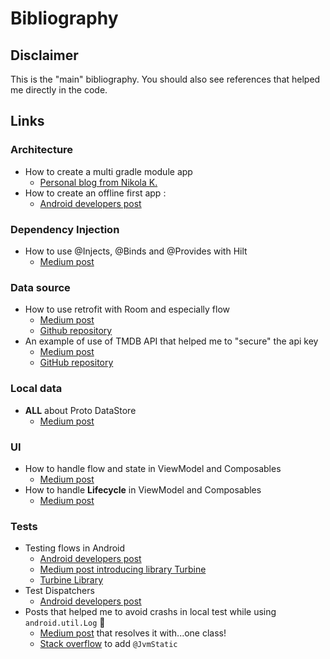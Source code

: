 # Bibliography

## Disclaimer
This is the "main" bibliography. You should also see references that helped me directly in the code. 

## Links

### Architecture
* How to create a multi gradle module app
  * [Personal blog from Nikola K.](https://cinnamon.agency/blog/post/multi_module_apps_with_kotlin_and_dagger)
* How to create an offline first app :
  * [Android developers post](https://developer.android.com/topic/architecture/data-layer/offline-first)

### Dependency Injection
* How to use @Injects, @Binds and @Provides with Hilt
  * [Medium post](https://www.valueof.io/blog/inject-provides-binds-dependencies-dagger-hilt)

### Data source
* How to use retrofit with Room and especially flow
  * [Medium post](https://narendrasinhdodiya.medium.com/android-architecture-mvvm-with-coroutines-retrofit-hilt-kotlin-flow-room-48e67ca3b2c8)
  * [Github repository](https://github.com/devnarendra08/DemoTMDB)
* An example of use of TMDB API that helped me to "secure" the api key
  * [Medium post](https://skydoves.medium.com/android-mvvm-architecture-components-using-the-movie-database-api-8fbab128d7)
  * [GitHub repository](https://github.com/skydoves/TheMovies)

### Local data
* **ALL** about Proto DataStore
  * [Medium post](https://medium.com/androiddevelopers/all-about-proto-datastore-1b1af6cd2879)

### UI
* How to handle flow and state in ViewModel and Composables
  * [Medium post](https://proandroiddev.com/better-handling-states-between-viewmodel-and-composable-7ca14af379cb)
* How to handle **Lifecycle** in ViewModel and Composables
  * [Medium post](https://betterprogramming.pub/jetpack-compose-with-lifecycle-aware-composables-7bd5d6793e0)

### Tests
* Testing flows in Android
  * [Android developers post](https://developer.android.com/kotlin/flow/test)
  * [Medium post introducing library Turbine](https://medium.com/google-developer-experts/unit-testing-kotlin-flow-76ea5f4282c5)
  * [Turbine Library](https://github.com/cashapp/turbine)
* Test Dispatchers
  * [Android developers post](https://developer.android.com/kotlin/coroutines/test#testdispatchers)
* Posts that helped me to avoid crashs in local test while using `android.util.Log` 🤷
  * [Medium post](https://medium.com/@gal_41749/android-unitests-and-log-class-9546b6480006) that resolves it with...one class!
  * [Stack overflow](https://stackoverflow.com/a/69634728/1859993) to add `@JvmStatic`